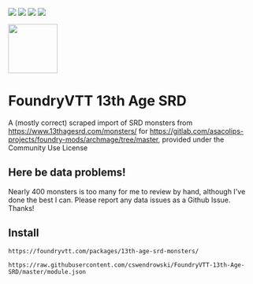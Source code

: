 ![](https://img.shields.io/badge/Foundry-v0.5.2-informational)
![](https://img.shields.io/badge/13th%20Age-v1.4.0-informational)
![](https://img.shields.io/badge/Monsters-359-success)
[![](https://img.shields.io/badge/Buy%20Me%20A%20Coffee-%243-orange)](https://www.buymeacoffee.com/T2tZvWJ)

<img src="http://site.pelgranepress.com/files/13th_Age/13thagecompatible.png" width="100" height="100" />


# FoundryVTT 13th Age SRD

A (mostly correct) scraped import of SRD monsters from https://www.13thagesrd.com/monsters/ for https://gitlab.com/asacolips-projects/foundry-mods/archmage/tree/master, provided under the Community Use License


## Here be data problems!

Nearly 400 monsters is too many for me to review by hand, although I've done the best I can. Please report any data issues as a Github Issue. Thanks!

## Install

```
https://foundryvtt.com/packages/13th-age-srd-monsters/
```

```
https://raw.githubusercontent.com/cswendrowski/FoundryVTT-13th-Age-SRD/master/module.json
```
